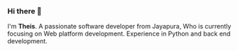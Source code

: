 ### Hi there 👋

I'm <b>Theis</b>. A passionate software developer from Jayapura, Who is currently focusing on Web platform development. Experience in Python and back end development.

 
 <!--START_SECTION:waka-->
<!--END_SECTION:waka-->
